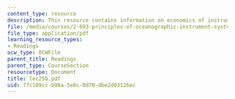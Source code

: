 ```yaml
---
content_type: resource
description: This resource contains information on economics of instrumentation.
file: /media/courses/2-693-principles-of-oceanographic-instrument-systems-sensors-and-measurements-13-998-spring-2004/77c189ccb98a5e8c0d70dbe2d03126ec_lec25b.pdf
file_type: application/pdf
learning_resource_types:
- Readings
ocw_type: OCWFile
parent_title: Readings
parent_type: CourseSection
resourcetype: Document
title: lec25b.pdf
uid: 77c189cc-b98a-5e8c-0d70-dbe2d03126ec
---
```


